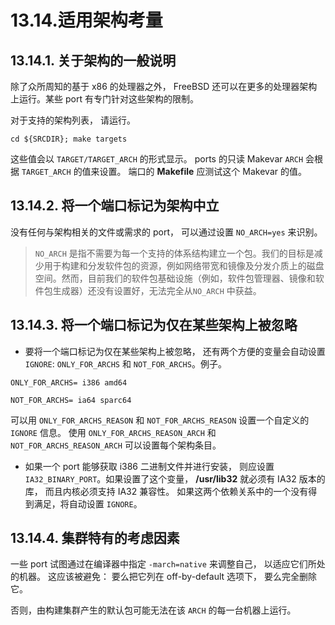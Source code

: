 # 13.14.适用架构考量


## 13.14.1. 关于架构的一般说明

除了众所周知的基于 x86 的处理器之外， FreeBSD 还可以在更多的处理器架构上运行。某些 port 有专门针对这些架构的限制。

对于支持的架构列表， 请运行。

~~~
cd ${SRCDIR}; make targets
~~~

这些值会以 ``TARGET/TARGET_ARCH`` 的形式显示。
ports 的只读 Makevar ``ARCH`` 会根据 ``TARGET_ARCH`` 的值来设置。
端口的 **Makefile** 应测试这个 Makevar 的值。

## 13.14.2. 将一个端口标记为架构中立

没有任何与架构相关的文件或需求的 port， 可以通过设置 ``NO_ARCH=yes`` 来识别。

>``NO_ARCH`` 是指不需要为每一个支持的体系结构建立一个包。我们的目标是减少用于构建和分发软件包的资源，例如网络带宽和镜像及分发介质上的磁盘空间。然而，目前我们的软件包基础设施（例如，软件包管理器、镜像和软件包生成器）还没有设置好，无法完全从``NO_ARCH`` 中获益。

## 13.14.3. 将一个端口标记为仅在某些架构上被忽略

* 要将一个端口标记为仅在某些架构上被忽略， 还有两个方便的变量会自动设置 ``IGNORE``: ``ONLY_FOR_ARCHS`` 和 ``NOT_FOR_ARCHS``。例子。

~~~
ONLY_FOR_ARCHS= i386 amd64
~~~

~~~
NOT_FOR_ARCHS= ia64 sparc64
~~~

可以用 ``ONLY_FOR_ARCHS_REASON`` 和 ``NOT_FOR_ARCHS_REASON`` 设置一个自定义的 ``IGNORE`` 信息。
使用 ``ONLY_FOR_ARCHS_REASON_ARCH`` 和 ``NOT_FOR_ARCHS_REASON_ARCH`` 可以设置每个架构条目。

* 如果一个 port 能够获取 i386 二进制文件并进行安装， 则应设置 ``IA32_BINARY_PORT``。如果设置了这个变量， **/usr/lib32** 就必须有 IA32 版本的库， 而且内核必须支持 IA32 兼容性。
如果这两个依赖关系中的一个没有得到满足，将自动设置 ``IGNORE``。

## 13.14.4. 集群特有的考虑因素

一些 port 试图通过在编译器中指定 ``-march=native`` 来调整自己， 以适应它们所处的机器。
这应该被避免： 要么把它列在 off-by-default 选项下， 要么完全删除它。

否则，由构建集群产生的默认包可能无法在该 ``ARCH`` 的每一台机器上运行。
